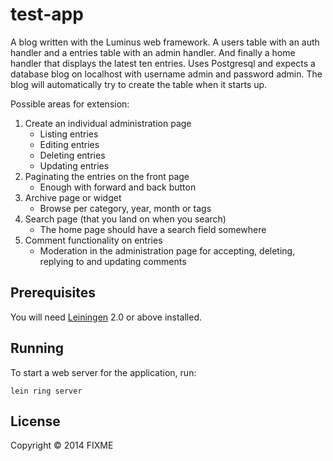 # test-app

A blog written with the Luminus web framework. A users table with an auth handler and a entries table with an admin handler. And finally a home handler that displays the latest ten entries. Uses Postgresql and expects a database blog on localhost with username admin and password admin. The blog will automatically try to create the table when it starts up.

Possible areas for extension:

1. Create an individual administration page
   * Listing entries
   * Editing entries
   * Deleting entries
   * Updating entries
2. Paginating the entries on the front page
   * Enough with forward and back button
3. Archive page or widget
   * Browse per category, year, month or tags
4. Search page (that you land on when you search)
   * The home page should have a search field somewhere
5. Comment functionality on entries
   * Moderation in the administration page for accepting, deleting, replying to and updating comments

## Prerequisites

You will need [Leiningen][1] 2.0 or above installed.

[1]: https://github.com/technomancy/leiningen

## Running

To start a web server for the application, run:

    lein ring server

## License

Copyright © 2014 FIXME

